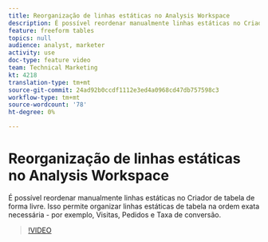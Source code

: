```yaml
---
title: Reorganização de linhas estáticas no Analysis Workspace
description: É possível reordenar manualmente linhas estáticas no Criador de tabela de forma livre. Isso permite organizar linhas estáticas de tabela na ordem exata necessária - por exemplo, Visitas, Pedidos e Taxa de conversão.
feature: freeform tables
topics: null
audience: analyst, marketer
activity: use
doc-type: feature video
team: Technical Marketing
kt: 4218
translation-type: tm+mt
source-git-commit: 24ad92b0ccdf1112e3ed4a0968cd47db757598c3
workflow-type: tm+mt
source-wordcount: '78'
ht-degree: 0%

---
```



# Reorganização de linhas estáticas no Analysis Workspace

É possível reordenar manualmente linhas estáticas no Criador de tabela de forma livre. Isso permite organizar linhas estáticas de tabela na ordem exata necessária - por exemplo, Visitas, Pedidos e Taxa de conversão.

>[!VIDEO](https://video.tv.adobe.com/v/31319/?quality=12)
